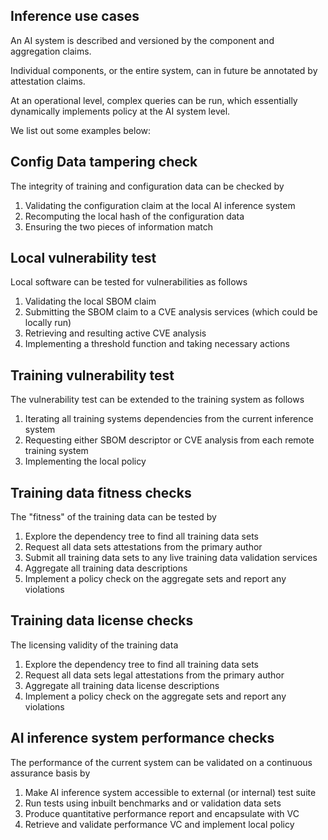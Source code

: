 ## Inference use cases



An AI system is described and versioned by the component and aggregation claims. 

Individual components, or the entire system, can in future be annotated by attestation claims.

At an operational level, complex queries can be run, which essentially dynamically implements policy at the AI system level.

We list out some examples below:



## Config Data tampering check

The integrity of training and configuration data can be checked by

1. Validating the configuration claim at the local AI inference system
2. Recomputing the local hash of the configuration data
3. Ensuring the two pieces of information match 



## Local vulnerability test

Local software can be tested for vulnerabilities as follows 

1. Validating the local SBOM claim
2. Submitting the SBOM claim to a CVE analysis services (which could be locally run)
3. Retrieving and resulting active CVE analysis 
4. Implementing a threshold function and taking necessary actions



## Training vulnerability test

The vulnerability test can be extended to the training system as follows 



1. Iterating all training systems dependencies from the current inference system 
2. Requesting either SBOM descriptor or CVE analysis from each remote training system
3. Implementing the local policy 



## Training data fitness checks

The "fitness" of the training data can be tested by 

1. Explore the dependency tree to find all training data sets 
2. Request all data sets attestations from the primary author 
3. Submit all training data sets to any live training data validation services
4. Aggregate all training data descriptions 
5. Implement a policy check on the aggregate sets and report any violations

## Training data license checks

The licensing validity of the training data 

1. Explore the dependency tree to find all training data sets 
2. Request all data sets legal attestations from the primary author 
3. Aggregate all training data license descriptions 
4. Implement a policy check on the aggregate sets and report any violations



## AI inference system performance checks

The performance of the current system can be validated on a continuous assurance basis by

1. Make AI inference system accessible to external (or internal) test suite
2. Run tests using inbuilt benchmarks and or validation data sets
3. Produce quantitative performance report and encapsulate with VC
4. Retrieve and validate performance VC and implement local policy 

